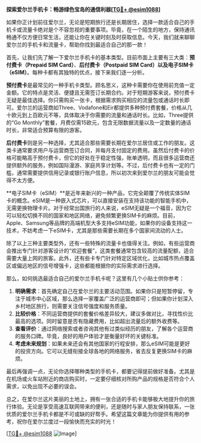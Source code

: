 **探索爱尔兰手机卡：畅游绿色宝岛的通信利器[[TG💪+ @esim1088](https://t.me/s/esim1088)]**

如果你正计划前往爱尔兰，无论是短期旅行还是长期居住，选择一款适合自己的手机卡或流量卡绝对是个不容忽视的重要事项。毕竟，在一个陌生的地方，保持通讯畅通不仅方便日常生活，还能让你在关键时刻及时获取信息。今天，我们就来聊聊爱尔兰的手机卡和流量卡，帮助你找到最适合自己的那一款！

首先，让我们先了解一下爱尔兰手机卡的基本类型。目前市面上主要有三大类：**预付费卡（Prepaid SIM Card）**、**后付费卡（Postpaid SIM Card）**以及**电子SIM卡（eSIM）**。每种卡都有其独特的优点，接下来我们逐一分析。

**预付费卡**是最常见的一种手机卡类型。顾名思义，这种卡需要你在使用前充值一定金额。它的特点是灵活、便捷且无需签订长期合约。对于短期游客来说，预付费卡无疑是最佳选择。你只需购买一张卡，根据需求购买相应的流量包或通话时长即可。爱尔兰的运营商如Three、Vodafone和Eir都提供多种预付费套餐，价格从几十欧元到上百欧元不等，具体取决于你需要的流量和通话时长。比如，Three提供的“Go Monthly”套餐，月费仅需15欧元，包含无限数据流量以及一定数量的通话时长，非常适合预算有限的游客。

**后付费卡**则是另一种选择，尤其适合那些需要长期在爱尔兰居住或工作的朋友。这类卡通常要求用户与运营商签订合同，并每月支付固定的费用。虽然后付费卡的价格可能略高于预付费卡，但它的好处在于稳定性强，账单透明，而且很多运营商还提供额外的服务，例如国际漫游、家庭共享计划等。不过，后付费卡也有一定的门槛，通常需要提供信用记录或银行账户信息，所以初次来到爱尔兰的朋友可能会觉得不太方便。

**电子SIM卡（eSIM）**是近年来新兴的一种产品，它完全颠覆了传统实体SIM卡的概念。eSIM是一种嵌入式芯片，可以直接安装在支持该功能的智能手机中，无需更换物理卡片。对于经常出国旅行的人来说，eSIM无疑是一个福音，因为它可以轻松切换不同的国家和地区网络，避免频繁更换SIM卡的麻烦。目前，Apple、Samsung等品牌的高端机型大多支持eSIM功能，如果你的设备支持这一技术，不妨考虑一下eSIM卡，尤其是那些需要长期在多个国家间流动的人士。

除了以上三种主要类型外，还有一些特殊的流量卡也值得关注。例如，有些运营商会推出专门针对游客设计的“欢迎套餐”，这类套餐通常包含较高的流量配额，适合需要大量上网的旅客。此外，还有些卡专门针对特定区域优化，比如城市热点覆盖区或偏远地区的信号增强卡，这些都能根据你的实际需求进行选择。

那么，如何挑选最适合自己的爱尔兰手机卡呢？这里有几个小贴士供你参考：

1. **明确需求**：首先确定自己在爱尔兰的主要活动范围。如果你只是短暂停留，专注于城市中心区域，那么选择一家覆盖广泛的运营商即可；但如果你计划深入乡村地区旅行，则需要关注信号强度和服务质量。
2. **比较价格**：不同运营商提供的套餐价格差异较大，建议多做对比，寻找性价比最高的选项。同时留意是否有隐藏费用，比如超出流量后的额外收费等。
3. **查看评价**：通过网络搜索或者咨询其他有过类似经历的朋友，了解各个运营商的服务口碑。毕竟，良好的用户体验才是衡量好坏的关键标准。
4. **考虑未来规划**：如果未来还会有其他国家的行程安排，那么eSIM可能是更好的投资方向。它可以无缝衔接全球各地的网络服务，省去反复更换SIM卡的麻烦。

最后再强调一点，无论你选择哪种类型的手机卡，都要记得提前做好准备。尤其是在机场或火车站附近的商店购买时，一定要仔细核对所购产品的规格是否符合个人需求，以免出现不必要的误会。

总之，在爱尔兰这片美丽的土地上，拥有一张合适的手机卡能够极大地提升你的旅行体验。无论是享受高速互联网带来的便利，还是随时与家人朋友保持联系，一张优质的爱尔兰手机卡都是不可或缺的好帮手。希望这篇文章能为你提供有用的参考，祝你在爱尔兰度过一段愉快而充实的时光！

[[TG💪+ @esim1088](https://t.me/s/esim1088) ![Image](https://i.postimg.cc/4NQfJmqS/Snipaste-2025-05-13-00-14-12.png)]